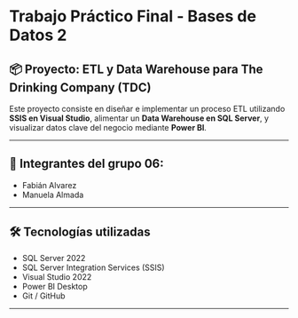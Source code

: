 # Trabajo Práctico Final - Bases de Datos 2

## 📦 Proyecto: ETL y Data Warehouse para The Drinking Company (TDC)

Este proyecto consiste en diseñar e implementar un proceso ETL utilizando **SSIS en Visual Studio**, alimentar un **Data Warehouse en SQL Server**, y visualizar datos clave del negocio mediante **Power BI**.

---

## 🧠 Integrantes del grupo 06:

- Fabián Alvarez
- Manuela Almada

---

## 🛠️ Tecnologías utilizadas

- SQL Server 2022
- SQL Server Integration Services (SSIS)
- Visual Studio 2022
- Power BI Desktop
- Git / GitHub

---


